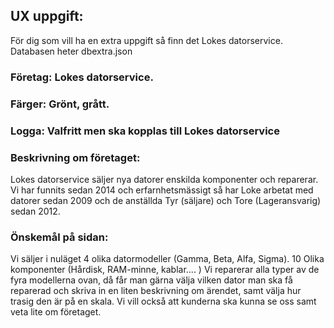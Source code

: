 ## UX uppgift:
 För dig som vill ha en extra uppgift så finn det Lokes datorservice.
 Databasen heter dbextra.json
### Företag: Lokes datorservice.
### Färger: Grönt, grått.
### Logga: Valfritt men ska kopplas till Lokes datorservice
### Beskrivning om företaget:
Lokes datorservice säljer nya datorer enskilda komponenter och reparerar. Vi har funnits sedan 2014 och erfarnhetsmässigt så har Loke arbetat med datorer sedan 2009 och de anställda Tyr (säljare) och Tore (Lageransvarig) sedan 2012.
### Önskemål på sidan:
Vi säljer i nuläget 4 olika datormodeller (Gamma, Beta, Alfa, Sigma). 10 Olika komponenter (Hårdisk, RAM-minne, kablar.... ) Vi reparerar alla typer av de fyra modellerna ovan, då får man gärna välja vilken dator man ska få reparerad och skriva in en liten beskrivning om ärendet, samt välja hur trasig den är på en skala.
Vi vill också att kunderna ska kunna se oss samt veta lite om företaget.
